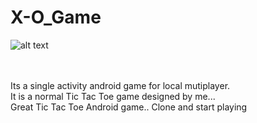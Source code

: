 # X-O_Game
![alt text](https://upload.wikimedia.org/wikipedia/commons/3/32/Tic_tac_toe.svg)

<br />
<br />   Its a single activity android game for local mutiplayer.
<br />   It is a normal Tic Tac Toe game designed by me...
<br />   Great Tic Tac Toe Android game.. Clone and start playing
